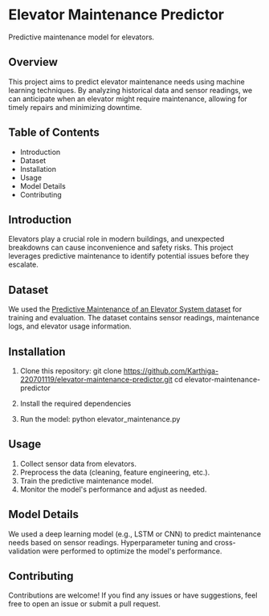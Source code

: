 # Elevator Maintenance Predictor

Predictive maintenance model for elevators.

## Overview

This project aims to predict elevator maintenance needs using machine learning techniques. By analyzing historical data and sensor readings, we can anticipate when an elevator might require maintenance, allowing for timely repairs and minimizing downtime.

## Table of Contents

- Introduction
- Dataset
- Installation
- Usage
- Model Details
- Contributing

## Introduction

Elevators play a crucial role in modern buildings, and unexpected breakdowns can cause inconvenience and safety risks. This project leverages predictive maintenance to identify potential issues before they escalate.

## Dataset

We used the [Predictive Maintenance of an Elevator System dataset](https://www.kaggle.com/datasets/shivamb/elevator-predictive-maintenance-dataset) for training and evaluation. The dataset contains sensor readings, maintenance logs, and elevator usage information.

## Installation

1. Clone this repository:
    git clone https://github.com/Karthiga-220701119/elevator-maintenance-predictor.git
    cd elevator-maintenance-predictor

2. Install the required dependencies

3. Run the model:
    python elevator_maintenance.py

## Usage

1. Collect sensor data from elevators.
2. Preprocess the data (cleaning, feature engineering, etc.).
3. Train the predictive maintenance model.
4. Monitor the model's performance and adjust as needed.

## Model Details

We used a deep learning model (e.g., LSTM or CNN) to predict maintenance needs based on sensor readings. Hyperparameter tuning and cross-validation were performed to optimize the model's performance.

## Contributing

Contributions are welcome! If you find any issues or have suggestions, feel free to open an issue or submit a pull request.
